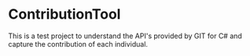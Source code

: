 # ContributionTool
This is a test project to understand the API's provided by GIT for C# and capture the contribution of each individual.
